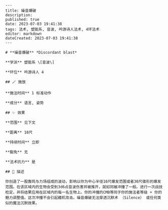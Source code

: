 
    ---
    title: 噪音爆破
    description: 
    published: true
    date: 2023-07-03 19:41:38
    tags: 法术, 塑能系, 音波, 吟游诗人法术, 4环法术
    editor: markdown
    dateCreated: 2023-07-03 19:41:38
    ---

    # **噪音爆破** *Discordant blast*

    **学派** 塑能系 \[音波\] 

    **环位** 吟游诗人 4

    ## 🪄 施放

    **施法时间** 1 标准动作

    **成分** 语言, 姿势

    ## ✨ 效果  

    **范围** 见下文

    **距离** 10尺  

    **持续时间** 立即 

    **豁免** 无

    **法术抗力** 是

    ## 📖 描述

    你创造了一股轰鸣与力场组成的波动，影响以你为中心半径10尺爆发范围或者30尺锥形的爆发范围。在该区域内的生物会受到3d6点音波伤害并被推开，就如同被冲撞了一般。进行一次战技检定，并将结果应用在区域内的每一名生物上。你的冲撞的CMB等同于你的施法者等级 + 你的魅力调整值。这次冲撞不会引起藉机攻击。噪音爆破无法穿透沉默术 （Silence） 或任何类似的魔法沉默效果。
    